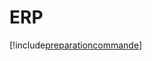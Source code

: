 # ERP

[!include[preparationcommande](erp.preparationcommande.autogen.md)]







































































































































